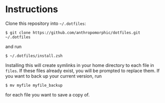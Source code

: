 # Instructions

Clone this repository into `~/.dotfiles`:

```
$ git clone https://github.com/anthropomorphic/dotfiles.git ~/.dotfiles
```

and run

```
$ ~/.dotfiles/install.zsh
```

Installing this will create symlinks in your home directory to each file in `files`.
If these files already exist, you will be prompted to replace them. If you want to
back up your current version, run

```
$ mv myfile myfile_backup
```

for each file you want to save a copy of.


